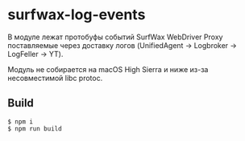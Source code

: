 # surfwax-log-events

В модуле лежат протобуфы событий SurfWax WebDriver Proxy поставляемые через доставку логов (UnifiedAgent → Logbroker →
LogFeller → YT).

Модуль не собирается на macOS High Sierra и ниже из-за несовместимой libc protoc.

## Build

```
$ npm i
$ npm run build
```
